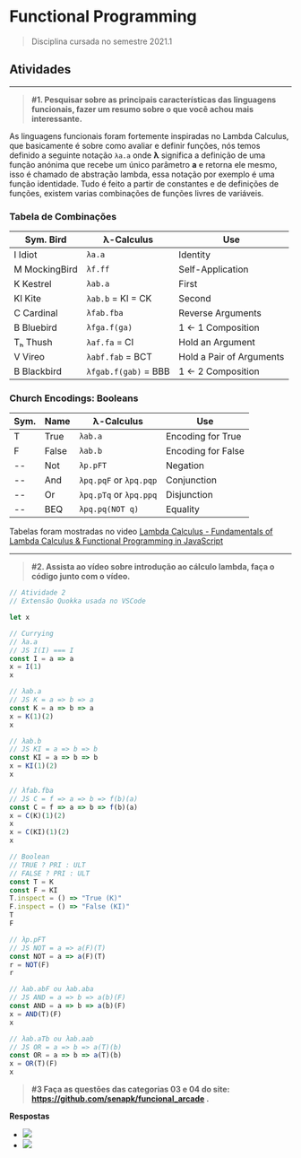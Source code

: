 # Functional Programming

> Disciplina cursada no semestre 2021.1

## Atividades

---

> **#1. Pesquisar sobre as principais características das linguagens funcionais, fazer um resumo sobre o que você achou mais interessante.**

As linguagens funcionais foram fortemente inspiradas no Lambda Calculus, que basicamente é sobre como avaliar e definir funções, nós temos definido a seguinte notação ``` λa.a ``` onde **λ** significa a definição de uma função anónima que recebe um único parâmetro **a** e retorna ele mesmo, isso é chamado de abstração lambda, essa notação por exemplo é uma função identidade. Tudo é feito a partir de constantes e de definições de funções, existem varias combinações de funções livres de variáveis.

### **Tabela de Combinações**

Sym. Bird | λ-Calculus | Use
----------|------------|----
I Idiot   | ```λa.a``` | Identity
M MockingBird | ```λf.ff``` | Self-Application
K Kestrel | ```λab.a``` | First
KI Kite | ```λab.b``` = KI = CK | Second
C Cardinal | ```λfab.fba``` | Reverse Arguments
B Bluebird | ```λfga.f(ga)``` | 1 ← 1 Composition
Tₕ Thush | ```λaf.fa``` = CI | Hold an Argument
V Vireo | ```λabf.fab``` = BCT | Hold a Pair of Arguments
B Blackbird | ```λfgab.f(gab)``` = BBB | 1 ← 2 Composition

### **Church Encodings: Booleans**

Sym. | Name | λ-Calculus | Use
-----|------|------------|----
  T  | True | ```λab.a```| Encoding for True
  F  | False| ```λab.b```| Encoding for False
  -- | Not  | ```λp.pFT```| Negation
  -- | And  | ```λpq.pqF``` or ```λpq.pqp```| Conjunction
  -- | Or   | ```λpq.pTq``` or ```λpq.ppq```| Disjunction
  -- | BEQ  | ```λpq.pq(NOT q)```| Equality

Tabelas foram mostradas no video [Lambda Calculus - Fundamentals of Lambda Calculus & Functional Programming in JavaScript](https://www.youtube.com/watch?v=NWkinJJtfQg)

---

> **#2. Assista ao vídeo sobre introdução ao cálculo lambda, faça o código junto com o vídeo.** 

``` javascript
// Atividade 2
// Extensão Quokka usada no VSCode

let x

// Currying
// λa.a
// JS I(I) === I
const I = a => a
x = I(1)
x

// λab.a
// JS K = a => b => a
const K = a => b => a
x = K(1)(2)
x

// λab.b
// JS KI = a => b => b
const KI = a => b => b
x = KI(1)(2)
x

// λfab.fba
// JS C = f => a => b => f(b)(a)
const C = f => a => b => f(b)(a)
x = C(K)(1)(2)
x
x = C(KI)(1)(2)
x

// Boolean
// TRUE ? PRI : ULT
// FALSE ? PRI : ULT
const T = K
const F = KI
T.inspect = () => "True (K)"
F.inspect = () => "False (KI)"
T
F

// λp.pFT
// JS NOT = a => a(F)(T)
const NOT = a => a(F)(T)
r = NOT(F)
r

// λab.abF ou λab.aba
// JS AND = a => b => a(b)(F)
const AND = a => b => a(b)(F)
x = AND(T)(F)
x

// λab.aTb ou λab.aab
// JS OR = a => b => a(T)(b)
const OR = a => b => a(T)(b)
x = OR(T)(F)
x
```

> **#3 Faça as questões das categorias 03 e 04 do site: https://github.com/senapk/funcional_arcade .**

**Respostas**
 
* [![](https://img.shields.io/badge/Haskell-5D4F85?style=flat&logo=haskell&logoColor=999999)](https://github.com/EmanuelFacundo/Functional-Programming/blob/main/%233/main.hs) 
* [![](https://img.shields.io/badge/TypeScript-3178C6?style=flat&logo=typescript&logoColor=white)](https://github.com/EmanuelFacundo/Functional-Programming/blob/main/%233/index.ts)